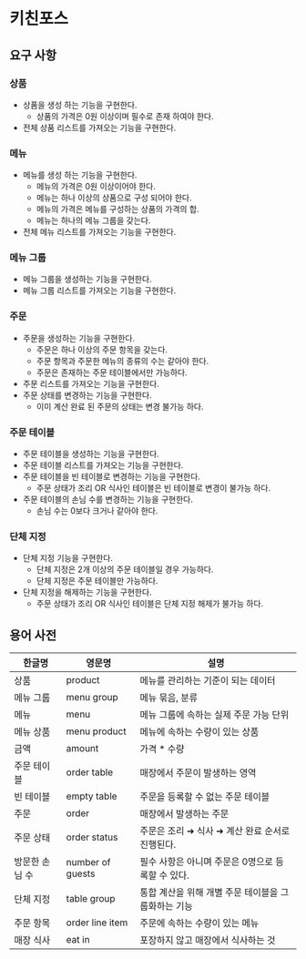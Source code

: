 # 키친포스

## 요구 사항
### 상품
* 상품을 생성 하는 기능을 구현한다. 
    * 상품의 가격은 0원 이상이며 필수로 존재 하여야 한다.
* 전체 상품 리스트를 가져오는 기능을 구현한다.
### 메뉴
* 메뉴를 생성 하는 기능을 구현한다.
    * 메뉴의 가격은 0원 이상이어야 한다.
    * 메뉴는 하나 이상의 상품으로 구성 되어야 한다.
    * 메뉴의 가격은 메뉴를 구성하는 상품의 가격의 합.
    * 메뉴는 하나의 메뉴 그룹을 갖는다.
* 전체 메뉴 리스트를 가져오는 기능을 구현한다.
### 메뉴 그룹
* 메뉴 그룹을 생성하는 기능을 구현한다.
* 메뉴 그룹 리스트를 가져오는 기능을 구현한다.
### 주문
* 주문을 생성하는 기능을 구현한다.
    * 주문은 하나 이상의 주문 항목을 갖는다.
    * 주문 항목과 주문한 메뉴의 종류의 수는 같아야 한다.
    * 주문은 존재하는 주문 테이블에서만 가능하다.
* 주문 리스트를 가져오는 기능을 구현한다.
* 주문 상태를 변경하는 기능을 구현한다.
    * 이미 계산 완료 된 주문의 상태는 변경 불가능 하다.
### 주문 테이블    
* 주문 테이블을 생성하는 기능을 구현한다.
* 주문 테이블 리스트를 가져오는 기능을 구현한다.
* 주문 테이블을 빈 테이블로 변경하는 기능을 구현한다.
    * 주문 상태가 조리 OR 식사인 테이블은 빈 테이블로 변경이 불가능 하다.
* 주문 테이블의 손님 수를 변경하는 기능을 구현한다.
  * 손님 수는 0보다 크거나 같아야 한다.
### 단체 지정
* 단체 지정 기능을 구현한다.
    * 단체 지정은 2개 이상의 주문 테이블일 경우 가능하다.
    * 단체 지정은 주문 테이블만 가능하다.
* 단체 지정을 해제하는 기능을 구현한다.
    * 주문 상태가 조리 OR 식사인 테이블은 단체 지정 해제가 불가능 하다. 

## 용어 사전

| 한글명 | 영문명 | 설명 |
| --- | --- | --- |
| 상품 | product | 메뉴를 관리하는 기준이 되는 데이터 |
| 메뉴 그룹 | menu group | 메뉴 묶음, 분류 |
| 메뉴 | menu | 메뉴 그룹에 속하는 실제 주문 가능 단위 |
| 메뉴 상품 | menu product | 메뉴에 속하는 수량이 있는 상품 |
| 금액 | amount | 가격 * 수량 |
| 주문 테이블 | order table | 매장에서 주문이 발생하는 영역 |
| 빈 테이블 | empty table | 주문을 등록할 수 없는 주문 테이블 |
| 주문 | order | 매장에서 발생하는 주문 |
| 주문 상태 | order status | 주문은 조리 ➜ 식사 ➜ 계산 완료 순서로 진행된다. |
| 방문한 손님 수 | number of guests | 필수 사항은 아니며 주문은 0명으로 등록할 수 있다. |
| 단체 지정 | table group | 통합 계산을 위해 개별 주문 테이블을 그룹화하는 기능 |
| 주문 항목 | order line item | 주문에 속하는 수량이 있는 메뉴 |
| 매장 식사 | eat in | 포장하지 않고 매장에서 식사하는 것 |

